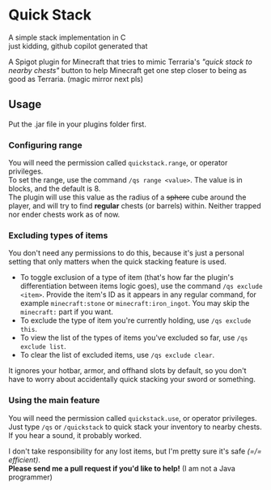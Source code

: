 # Quick Stack
A simple stack implementation in C  
just kidding, github copilot generated that

A Spigot plugin for Minecraft that tries to mimic Terraria's *"quick stack to nearby chests"* button to help Minecraft get one step closer to being as good as Terraria. (magic mirror next pls)

## Usage
Put the .jar file in your plugins folder first.
### Configuring range
You will need the permission called `quickstack.range`, or operator privileges.  
To set the range, use the command `/qs range <value>`. The value is in blocks, and the default is 8.  
The plugin will use this value as the radius of a ~~sphere~~ cube around the player, and will try to find **regular** chests (or barrels) within. Neither trapped nor ender chests work as of now.
### Excluding types of items
You don't need any permissions to do this, because it's just a personal setting that only matters when the quick stacking feature is used.  
- To toggle exclusion of a type of item (that's how far the plugin's differentiation between items logic goes), use the command `/qs exclude <item>`. Provide the item's ID as it appears in any regular command, for example `minecraft:stone` or `minecraft:iron_ingot`. You may skip the `minecraft:` part if you want.  
- To exclude the type of item you're currently holding, use `/qs exclude this`.  
- To view the list of the types of items you've excluded so far, use `/qs exclude list`.  
- To clear the list of excluded items, use `/qs exclude clear`.

It ignores your hotbar, armor, and offhand slots by default, so you don't have to worry about accidentally quick stacking your sword or something.

### Using the main feature
You will need the permission called `quickstack.use`, or operator privileges.  
Just type `/qs` or `/quickstack` to quick stack your inventory to nearby chests. If you hear a sound, it probably worked.

I don't take responsibility for any lost items, but I'm pretty sure it's safe *(=/= efficient)*.  
**Please send me a pull request if you'd like to help!** (I am not a Java programmer)
